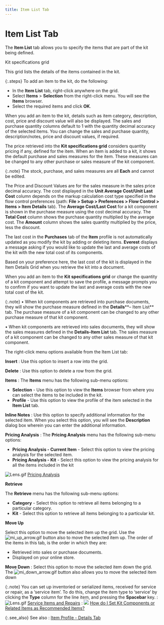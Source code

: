 ```yaml
---
title: Item List Tab
---
```


# Item List Tab


The **Item List** tab allows you  to specify the items that are part of the kit being defined.


Kit specifications grid


This grid lists the details of the items contained in the kit.


{:.steps}
To add an item to the kit, do the following:

- In the **Item List** tab, right-click anywhere  on the grid.
- Select **Items** > **Selection**  from the right-click menu. You will see the **Items**  browser.
- Select the  required items and click **OK**.



When you add an item to the kit, details such as item category, description,  cost, price and discount value will also be displayed. The sales and purchase  quantity columns default to 1 with the quantity decimal accuracy of the  selected items. You can change the sales and purchase quantity, description/notes,  price and discount values, if required.


The price retrieved into the **Kit specifications 
 grid** considers quantity pricing if any, defined for the item. When  an item is added to a kit, it shows the default purchase and sales measures  for the item. These measures can be changed to any other purchase or sales  measure of the kit component.


{:.note}
The stock, purchase, and sales measures are  all **Each** and cannot be edited.


The Price and Discount Values are for the sales measure in the sales  price decimal accuracy. The cost displayed in the **Unit 
 Average Cost/Unit Last Cost** column depends on the markup calculation  cost type specified in the flow control preferences (path: **File 
 &gt; Setup &gt; Preferences &gt; Flow Control &gt; Items &gt; Item Details**  tab). The **Average Cost/Last Cost**  for a kit component is shown in the purchase measure using the cost decimal  accuracy. The **Total Cost** column  shows the purchase quantity multiplied by the average cost. The **Amount** column shows the sales quantity  multiplied by the price, less the discount.


The last cost in the **Purchases**  tab of the **Item** profile is not  automatically updated as you modify the kit by adding or deleting items.  **Everest** displays a message asking  if you would like to update the last and average costs of the kit with  the new total cost of its components.


Based on your preference here, the last cost of the kit is displayed  in the Item Details Grid when you retrieve the kit into a document.


When you add an item to the **Kit specifications 
 grid** or change the quantity of a kit component and attempt to save  the profile, a message prompts you to confirm if you want to update the  last and average costs with the new total cost of the kit.


{:.note}
• When kit components are retrieved into purchase documents, they will  show the purchase measure defined in the **Details****– Item List** tab. The purchase  measure of a kit component can be changed to any other purchase measure  of that kit component.


• When kit components are retrieved into sales documents, they will  show the sales measures defined in the **Details-Item 
 List** tab. The sales measure of a kit component can be changed to  any other sales measure of that kit component.


The right-click menu options available from the Item  List tab:


**Insert**
: Use this option to insert a row into the grid.


**Delete**
: Use this option to delete a row from the grid.


**Items**
: The **Items**  menu has the following sub-menu options:

- **Selection**  - Use this option to view the **Items**  browser from where you can select the items to be included in the kit.
- **Profile**  - Use this option to view the profile of the item selected in the **Item List** tab.



**Inline Notes**
: Use this option to specify additional information  for the selected item. When you select this option, you will see the **Description** dialog box wherein you can  enter the additional information.


**Pricing Analysis**
: The **Pricing Analysis**  menu has the following sub-menu options:

- **Pricing 
 Analysis - Current Item** - Select this option to view the pricing  analysis for the selected item.
- **Pricing 
 Analysis - Kit** - Select this option to view the pricing analysis  for all the items included in the kit



![Lens.gif]({{site.mi_baseurl}}/img/lens.gif) [Pricing  Analysis]({{site.sp_chm}}/sales-docs/sqs/sq-proc/pricing-analysis/pricing_analysis.html)


**Retrieve**


The **Retrieve** menu has the following  sub-menu options:

- **Category**  - Select this option to retrieve all items belonging to a particular category.
- **Kit**  - Select this option to retrieve all items belonging to a particular kit.



**Move Up**


Select this option to move the selected item up the grid. Use the ![mi_up_arrow.gif]({{site.mi_baseurl}}/img/mi_up_arrow.gif) button also to move the selected item up. The order of the  items in this tab, is the order in which they are:

- Retrieved into  sales or purchase documents.
- Displayed on  your online store.



**Move Down**
: Select this option to move the selected item down  the grid. The ![mi_down_arrow.gif]({{site.mi_baseurl}}/img/mi_down_arrow.gif) button also allows you to move the selected  item down


{:.note}
You can set up inventoried or serialized items,  received for service or repair, as a ‘service item’.  To do this, change the item type to ‘service’ by clicking the **Type**  column for the line item, and pressing the **Spacebar** key.
: ![Lens.gif]({{site.mi_baseurl}}/img/lens.gif) [Service  Items and Repairs]({{site.pp_chm}}/purc-proc/pos/po-processes/service_items_purchase_content.html)
: ![]({{site.mi_baseurl}}/img/lens.gif) [How  do I Set Kit Components or Related Items as Recommended Items?](building-an-online-store.chm::/How_do_I_set_Kit_Components_or_Related_Items_as_Recommended_Items_bos.htm)


{:.see_also}
See also
: [Item Profile  - Details Tab]({{site.mi_baseurl}}/create-regular-items-kits-and-assemblies/creating-an-item-kit/the_item_profile_details.html)
